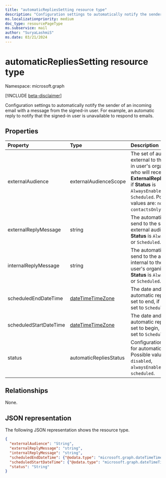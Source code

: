 ```yaml
---
title: "automaticRepliesSetting resource type"
description: "Configuration settings to automatically notify the sender of an incoming email with a message from the "
ms.localizationpriority: medium
doc_type: resourcePageType
ms.subservice: mail
author: "SuryaLashmiS"
ms.date: 03/21/2024
---
```


# automaticRepliesSetting resource type

Namespace: microsoft.graph

[!INCLUDE [beta-disclaimer](../../includes/beta-disclaimer.md)]

Configuration settings to automatically notify the sender of an incoming email with a message from the
signed-in user. For example, an automatic reply to notify that the signed-in user is unavailable to
respond to emails.


## Properties
| Property	   | Type	|Description|
|:---------------|:--------|:----------|
|externalAudience|externalAudienceScope | The set of audience external to the signed-in user's organization who will receive the **ExternalReplyMessage**, if **Status** is `AlwaysEnabled` or `Scheduled`. Possible values are: `none`, `contactsOnly`, `all`.|
|externalReplyMessage|string|The automatic reply to send to the specified external audience, if **Status** is `AlwaysEnabled` or `Scheduled`.|
|internalReplyMessage|string|The automatic reply to send to the audience internal to the signed-in user's organization, if **Status** is `AlwaysEnabled` or `Scheduled`. |
|scheduledEndDateTime|[dateTimeTimeZone](datetimetimezone.md)|The date and time that automatic replies are set to end, if **Status** is set to `Scheduled`. |
|scheduledStartDateTime|[dateTimeTimeZone](datetimetimezone.md)|The date and time that automatic replies are set to begin, if **Status** is set to `Scheduled`.|
|status|automaticRepliesStatus|Configurations status for automatic replies. Possible values are: `disabled`, `alwaysEnabled`, `scheduled`.|

## Relationships
None.

## JSON representation

The following JSON representation shows the resource type.

<!-- {
  "blockType": "resource",
  "optionalProperties": [

  ],
  "@odata.type": "microsoft.graph.automaticRepliesSetting"
}-->

```json
{
  "externalAudience": "String",
  "externalReplyMessage": "string",
  "internalReplyMessage": "string",
  "scheduledEndDateTime": {"@odata.type": "microsoft.graph.dateTimeTimeZone"},
  "scheduledStartDateTime": {"@odata.type": "microsoft.graph.dateTimeTimeZone"},
  "status": "String"
}

```

<!-- uuid: 8fcb5dbc-d5aa-4681-8e31-b001d5168d79
2015-10-25 14:57:30 UTC -->
<!--
{
  "type": "#page.annotation",
  "description": "automaticRepliesSetting resource",
  "keywords": "",
  "section": "documentation",
  "tocPath": "",
  "suppressions": []
}
-->


